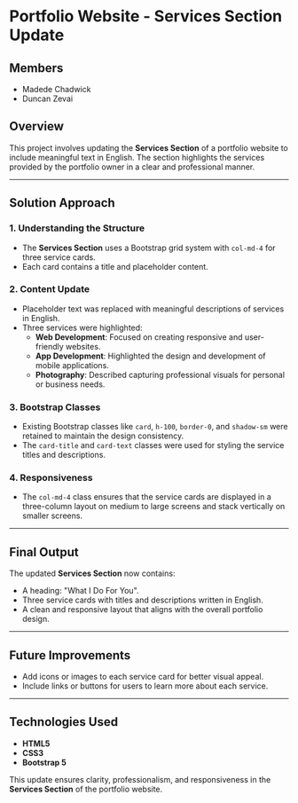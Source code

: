 # Portfolio Website - Services Section Update
## Members
- Madede Chadwick
- Duncan Zevai

## Overview
This project involves updating the **Services Section** of a portfolio website to include meaningful text in English. The section highlights the services provided by the portfolio owner in a clear and professional manner.

---

## Solution Approach

### 1. Understanding the Structure
- The **Services Section** uses a Bootstrap grid system with `col-md-4` for three service cards.
- Each card contains a title and placeholder content.

### 2. Content Update
- Placeholder text was replaced with meaningful descriptions of services in English.
- Three services were highlighted:
  - **Web Development**: Focused on creating responsive and user-friendly websites.
  - **App Development**: Highlighted the design and development of mobile applications.
  - **Photography**: Described capturing professional visuals for personal or business needs.

### 3. Bootstrap Classes
- Existing Bootstrap classes like `card`, `h-100`, `border-0`, and `shadow-sm` were retained to maintain the design consistency.
- The `card-title` and `card-text` classes were used for styling the service titles and descriptions.

### 4. Responsiveness
- The `col-md-4` class ensures that the service cards are displayed in a three-column layout on medium to large screens and stack vertically on smaller screens.

---

## Final Output
The updated **Services Section** now contains:
- A heading: "What I Do For You".
- Three service cards with titles and descriptions written in English.
- A clean and responsive layout that aligns with the overall portfolio design.

---

## Future Improvements
- Add icons or images to each service card for better visual appeal.
- Include links or buttons for users to learn more about each service.

---

## Technologies Used
- **HTML5**
- **CSS3**
- **Bootstrap 5**


This update ensures clarity, professionalism, and responsiveness in the **Services Section** of the portfolio website.
